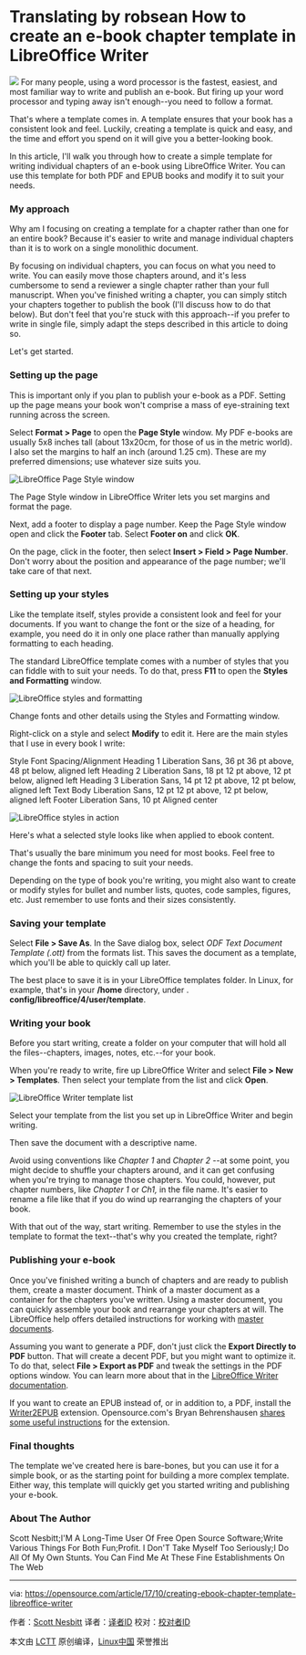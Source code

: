 Translating by robsean
How to create an e-book chapter template in LibreOffice Writer
======
![](https://opensource.com/sites/default/files/styles/image-full-size/public/lead-images/EDUCATION_colorbooks.png?itok=vNhsYYyC)
For many people, using a word processor is the fastest, easiest, and most familiar way to write and publish an e-book. But firing up your word processor and typing away isn't enough--you need to follow a format.

That's where a template comes in. A template ensures that your book has a consistent look and feel. Luckily, creating a template is quick and easy, and the time and effort you spend on it will give you a better-looking book.

In this article, I'll walk you through how to create a simple template for writing individual chapters of an e-book using LibreOffice Writer. You can use this template for both PDF and EPUB books and modify it to suit your needs.

### My approach

Why am I focusing on creating a template for a chapter rather than one for an entire book? Because it's easier to write and manage individual chapters than it is to work on a single monolithic document.

By focusing on individual chapters, you can focus on what you need to write. You can easily move those chapters around, and it's less cumbersome to send a reviewer a single chapter rather than your full manuscript. When you've finished writing a chapter, you can simply stitch your chapters together to publish the book (I'll discuss how to do that below). But don't feel that you're stuck with this approach--if you prefer to write in single file, simply adapt the steps described in this article to doing so.

Let's get started.

### Setting up the page

This is important only if you plan to publish your e-book as a PDF. Setting up the page means your book won't comprise a mass of eye-straining text running across the screen.

Select **Format > Page** to open the **Page Style** window. My PDF e-books are usually 5x8 inches tall (about 13x20cm, for those of us in the metric world). I also set the margins to half an inch (around 1.25 cm). These are my preferred dimensions; use whatever size suits you.

![LibreOffice Page Style window][2]


The Page Style window in LibreOffice Writer lets you set margins and format the page.

Next, add a footer to display a page number. Keep the Page Style window open and click the **Footer** tab. Select **Footer on** and click **OK**.

On the page, click in the footer, then select **Insert > Field > Page Number**. Don't worry about the position and appearance of the page number; we'll take care of that next.

### Setting up your styles

Like the template itself, styles provide a consistent look and feel for your documents. If you want to change the font or the size of a heading, for example, you need do it in only one place rather than manually applying formatting to each heading.

The standard LibreOffice template comes with a number of styles that you can fiddle with to suit your needs. To do that, press **F11** to open the **Styles and Formatting** window.


![LibreOffice styles and formatting][4]


Change fonts and other details using the Styles and Formatting window.

Right-click on a style and select **Modify** to edit it. Here are the main styles that I use in every book I write:

Style Font Spacing/Alignment Heading 1 Liberation Sans, 36 pt 36 pt above, 48 pt below, aligned left Heading 2 Liberation Sans, 18 pt 12 pt above, 12 pt below, aligned left Heading 3 Liberation Sans, 14 pt 12 pt above, 12 pt below, aligned left Text Body Liberation Sans, 12 pt 12 pt above, 12 pt below, aligned left Footer Liberation Sans, 10 pt Aligned center


![LibreOffice styles in action][6]


Here's what a selected style looks like when applied to ebook content.

That's usually the bare minimum you need for most books. Feel free to change the fonts and spacing to suit your needs.

Depending on the type of book you're writing, you might also want to create or modify styles for bullet and number lists, quotes, code samples, figures, etc. Just remember to use fonts and their sizes consistently.

### Saving your template

Select **File > Save As**. In the Save dialog box, select _ODF Text Document Template (.ott)_ from the formats list. This saves the document as a template, which you'll be able to quickly call up later.

The best place to save it is in your LibreOffice templates folder. In Linux, for example, that's in your **/home** directory, under . **config/libreoffice/4/user/template**.

### Writing your book

Before you start writing, create a folder on your computer that will hold all the files--chapters, images, notes, etc.--for your book.

When you're ready to write, fire up LibreOffice Writer and select **File > New > Templates**. Then select your template from the list and click **Open**.


![LibreOffice Writer template list][8]


Select your template from the list you set up in LibreOffice Writer and begin writing.

Then save the document with a descriptive name.

Avoid using conventions like _Chapter 1_ and _Chapter 2_ --at some point, you might decide to shuffle your chapters around, and it can get confusing when you're trying to manage those chapters. You could, however, put chapter numbers, like _Chapter 1_ or _Ch1,_ in the file name. It's easier to rename a file like that if you do wind up rearranging the chapters of your book.

With that out of the way, start writing. Remember to use the styles in the template to format the text--that's why you created the template, right?

### Publishing your e-book

Once you've finished writing a bunch of chapters and are ready to publish them, create a master document. Think of a master document as a container for the chapters you've written. Using a master document, you can quickly assemble your book and rearrange your chapters at will. The LibreOffice help offers detailed instructions for working with [master documents][9].

Assuming you want to generate a PDF, don't just click the **Export Directly to PDF** button. That will create a decent PDF, but you might want to optimize it. To do that, select **File > Export as PDF** and tweak the settings in the PDF options window. You can learn more about that in the [LibreOffice Writer documentation][10].

If you want to create an EPUB instead of, or in addition to, a PDF, install the [Writer2EPUB][11] extension. Opensource.com's Bryan Behrenshausen [shares some useful instructions][12] for the extension.

### Final thoughts

The template we've created here is bare-bones, but you can use it for a simple book, or as the starting point for building a more complex template. Either way, this template will quickly get you started writing and publishing your e-book.

### About The Author
Scott Nesbitt;I'M A Long-Time User Of Free Open Source Software;Write Various Things For Both Fun;Profit. I Don'T Take Myself Too Seriously;I Do All Of My Own Stunts. You Can Find Me At These Fine Establishments On The Web

--------------------------------------------------------------------------------

via: https://opensource.com/article/17/10/creating-ebook-chapter-template-libreoffice-writer

作者：[Scott Nesbitt][a]
译者：[译者ID](https://github.com/译者ID)
校对：[校对者ID](https://github.com/校对者ID)

本文由 [LCTT](https://github.com/LCTT/TranslateProject) 原创编译，[Linux中国](https://linux.cn/) 荣誉推出

[a]:https://opensource.com/users/scottnesbitt
[2]:https://opensource.com/sites/default/files/images/life-uploads/lo-page-style.png (LibreOffice Page Style window)
[4]:https://opensource.com/sites/default/files/images/life-uploads/lo-paragraph-style.png (LibreOffice styles and formatting window)
[5]:/file/374466
[6]:https://opensource.com/sites/default/files/images/life-uploads/lo-styles-in-action.png (Example of LibreOffice styles)
[8]:https://opensource.com/sites/default/files/images/life-uploads/lo-template-list.png (Template list - LibreOffice Writer)
[9]:https://help.libreoffice.org/Writer/Working_with_Master_Documents_and_Subdocuments
[10]:https://help.libreoffice.org/Common/Export_as_PDF
[11]:http://writer2epub.it/en/
[12]:https://opensource.com/life/13/8/how-create-ebook-open-source-way
